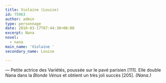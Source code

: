 ```yaml
---
title: Violaine (Louise)
id: 75963
author: admin
type: personnage
date: 2010-03-17T07:44:30+00:00
excerpt: Nana
novel:
  - nana
main_name: 'Violaine '
secondary_name: Louise

---
```

— Petite actrice des Variétés, poussée sur le pavé parisien [111]. Elle double Nana dans la _Blonde Vénus_ et obtient un très joli succès [205]. _(Nana.)_